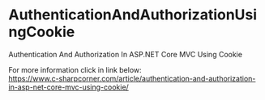 # AuthenticationAndAuthorizationUsingCookie
Authentication And Authorization In ASP.NET Core MVC Using Cookie

For more information click in link below:<br>
https://www.c-sharpcorner.com/article/authentication-and-authorization-in-asp-net-core-mvc-using-cookie/
